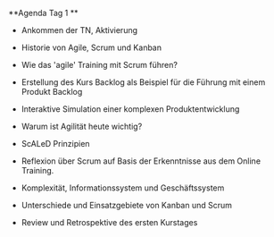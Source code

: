 **Agenda Tag 1 **
- Ankommen der TN, Aktivierung
 

- Historie von Agile, Scrum und Kanban
- Wie das 'agile' Training mit Scrum führen?
- Erstellung des Kurs Backlog als Beispiel für die Führung mit einem Produkt Backlog
- Interaktive Simulation einer komplexen Produktentwicklung
- Warum ist Agilität heute wichtig?
- ScALeD Prinzipien
- Reflexion über Scrum auf Basis der Erkenntnisse aus dem Online Training.
- Komplexität, Informationssystem und Geschäftssystem
- Unterschiede und Einsatzgebiete von Kanban und Scrum
- Review und Retrospektive des ersten Kurstages